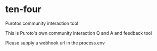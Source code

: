 # ten-four
Purotos community interaction tool 

This is Puroto's own community interaction Q and A and feedback tool

Please supply a webhook url in the process.env 
